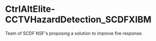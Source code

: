 # CtrlAltElite-CCTVHazardDetection_SCDFXIBM
Team of SCDF NSF's proposing a solution to improve fire response.
